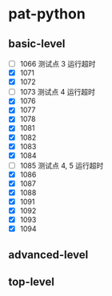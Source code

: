 # pat-python

## basic-level

- [ ] 1066 测试点 3 运行超时
- [x] 1071
- [x] 1072
- [ ] 1073 测试点 4 运行超时
- [x] 1076
- [x] 1077
- [x] 1078
- [x] 1081
- [x] 1082
- [x] 1083
- [x] 1084
- [ ] 1085 测试点 4, 5 运行超时
- [x] 1086
- [x] 1087
- [x] 1088
- [x] 1091
- [x] 1092
- [x] 1093
- [x] 1094

## advanced-level

## top-level
